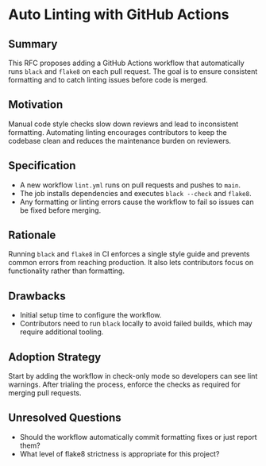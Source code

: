 # Auto Linting with GitHub Actions

<!-- Example path: rfcs/validators/003-auto-lint/README.md -->

## Summary
This RFC proposes adding a GitHub Actions workflow that automatically runs `black` and `flake8` on each pull request. The goal is to ensure consistent formatting and to catch linting issues before code is merged.

## Motivation
Manual code style checks slow down reviews and lead to inconsistent formatting. Automating linting encourages contributors to keep the codebase clean and reduces the maintenance burden on reviewers.

## Specification
- A new workflow `lint.yml` runs on pull requests and pushes to `main`.
- The job installs dependencies and executes `black --check` and `flake8`.
- Any formatting or linting errors cause the workflow to fail so issues can be fixed before merging.

## Rationale
Running `black` and `flake8` in CI enforces a single style guide and prevents common errors from reaching production. It also lets contributors focus on functionality rather than formatting.

## Drawbacks
- Initial setup time to configure the workflow.
- Contributors need to run `black` locally to avoid failed builds, which may require additional tooling.

## Adoption Strategy
Start by adding the workflow in check-only mode so developers can see lint warnings. After trialing the process, enforce the checks as required for merging pull requests.

## Unresolved Questions
- Should the workflow automatically commit formatting fixes or just report them?
- What level of flake8 strictness is appropriate for this project?
